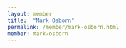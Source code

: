 ```yaml
---
layout: member
title:  "Mark Osborn"
permalink: /member/mark-osborn.html
member: mark-osborn
---
```


